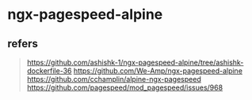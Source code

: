 # ngx-pagespeed-alpine

## refers
> https://github.com/ashishk-1/ngx-pagespeed-alpine/tree/ashishk-dockerfile-36
> https://github.com/We-Amp/ngx-pagespeed-alpine
> https://github.com/cchamplin/alpine-ngx-pagespeed
> https://github.com/pagespeed/mod_pagespeed/issues/968
